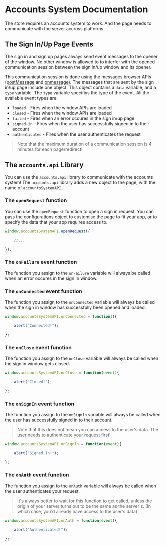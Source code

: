 # Accounts System Documentation

The store requires an accounts system to work. And the page needs to communicate with the server accross platforms.

## The Sign In/Up Page Events

The sign in and sign up pages always send event messages to the opener of the window. No other window is allowed to to interfer with the opened communication session between the sign in/up window and its opener.

This communication session is done using the messages browser APIs ([postMessage](https://developer.mozilla.org/en-US/docs/Web/API/Window/postMessage) and [onmessage](https://developer.mozilla.org/en-US/docs/Web/API/WindowEventHandlers/onmessage)). The messages that are sent by the sign in/up page include one object. This object contains a `data` variable, and a `type` variable. The `type` variable specifiys the type of the event. All the available event types are:

- `loaded` - Fires when the window APIs are loaded
- `closed` - Fires when the window APIs are loaded
- `failed` - Fires when an error occures in the sign in/up page
- `signed-in` - Fires when the user has successfully signed in to their account
- `authenticated` - Fires when the user authenticates the request

> Note that the maximum duration of a communication session is 4 minutes for each page/redirect!

## The `accounts.api` Library

You can use the `accounts.api` library to communicate with the accounts system! The `accounts.api` library adds a new object to the page, with the name of `accountsSystemAPI`.

### The `openRequest` function

You can use the `openRequest` function to open a sign in request. You can pass the configurations object to customise the page to fit your app, or to specify the data that your app requires access to.

```js
window.accountsSystemAPI.openRequest({

    //...

});
```

### The `onFailure` event function

The function you assign to the `onFailure` variable will always be called when an error occures in the sign in window.

### The `onConnected` event function

The function you assign to the `onConnected` variable will always be called when the sign in window has successfully been opened and loaded.

```js
window.accountsSystemAPI.onConnected = function(){

    alert("Connected!");

};
```

### The `onClose` event function

The function you assign to the `onClose` variable will always be called when the sign in window gets closed.

```js
window.accountsSystemAPI.onClose = function(event){

    alert("Closed!");

};
```

### The `onSignIn` event function

The function you assign to the `onSignIn` variable will always be called when the user has successfully signed in to their account.

> Note that this does not mean you can access to the user's data. The user needs to authenticate your request first!

```js
window.accountsSystemAPI.onSignIn = function(event){

    alert("Signed In!");

};
```

### The `onAuth` event function

The function you assign to the `onAuth` variable will always be called when the user authenticates your request.

> It's always better to wait for this function to get called, unless the origin of your server turns out to be the same as the server's. (In which case, you'd already have access to the user's data)

```js
window.accountsSystemAPI.onAuth = function(event){

    alert("Authenticated!");

};
```
